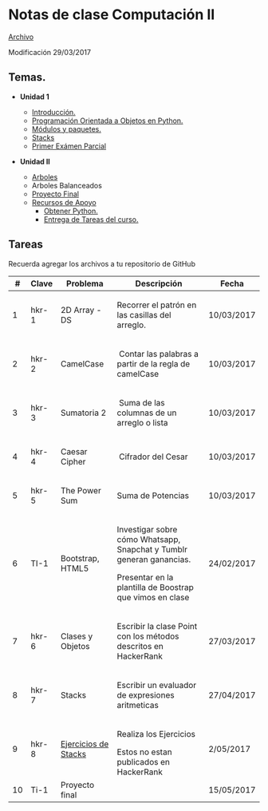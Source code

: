 # Notas de clase Computación II

[Archivo](https://docs.google.com/spreadsheets/d/1_XNfT1XjlYC4Jbs_Xd0ImAefkyi0o9ZF/edit?usp=sharing&ouid=114555891118846752366&rtpof=true&sd=true)

Modificación 29/03/2017

## Temas.
- **Unidad 1**
  * [Introducción.][3eec47a4]
  * [Programación Orientada a Objetos en Python.][2b1b5d32]
  * [Módulos y paquetes.][744e6c08]
  * [Stacks][341b6634]
  * [Primer Exámen Parcial][36e0dd02]




- **Unidad II**
  + [Arboles][42981ca2]
  + Arboles Balanceados
  + [Proyecto Final][a39cf2e3]

  [a39cf2e3]: Notas/Chapter-4-0.md "Proyecto Final"
  [42981ca2]: Notas/Chapter-4-1.ipynb "Arboles"


  * [Recursos de Apoyo](https://github.com/emoron/ComputacionII/wiki)
    * [Obtener Python.][185b52da]
    * [Entrega de Tareas del curso.][0ef1080b]
## Tareas
Recuerda agregar los archivos a tu repositorio de GitHub

<table>
    <thead>
                <tr>
                    <th>#</th>
                    <th>Clave</th>
                    <th>Problema</th>
                    <th>Descripción</th>
                    <th>Fecha</th>
                </tr>
            </thead>
            <tbody>
                <tr>
                    <td>1</td>
                    <td>hkr-1</td>
                    <td><p>2D Array - DS</p></td>
                    <td><p>Recorrer el patrón en las casillas del arreglo.</p></td>
                    <td>10/03/2017</td>
                </tr>
                <tr>
                    <td>2</td>
                    <td>hkr-2</td>
                    <td><p>CamelCase</p></td>
                    <td><p>&nbsp;Contar las palabras a partir de la regla de camelCase</p></td>
                    <td>10/03/2017</td>
                </tr>
                <tr>
                    <td>3</td>
                    <td>hkr-3</td>
                    <td><p>Sumatoria 2</p></td>
                    <td><p>&nbsp;Suma de las columnas de un arreglo o lista</p></td>
                    <td>10/03/2017</td>
                </tr>
                <tr>
                    <td>4</td>
                    <td>hkr-4</td>
                    <td><p>Caesar Cipher</p></td>
                    <td><p>&nbsp;Cifrador del Cesar</p></td>
                    <td>10/03/2017</td>
                </tr>
                <tr>
                    <td>5</td>
                    <td>hkr-5</td>
                    <td><p>The Power Sum</p></td>
                    <td><p>Suma de Potencias</p></td>
                    <td>10/03/2017</td>
                </tr>
                <tr>
                    <td>6</td>
                    <td>TI-1</td>
                    <td><p>Bootstrap, HTML5</p></td>
                    <td><p>Investigar sobre cómo Whatsapp, Snapchat y Tumblr generan ganancias.</p><p>Presentar en la plantilla de Boostrap que vimos en clase</p></td>
                    <td>24/02/2017</td>
                </tr>
                <tr>
                    <td>7</td>
                    <td>hkr-6</td>
                    <td><p>Clases y Objetos</p></td>
                    <td><p>Escribir la clase Point con los métodos descritos en HackerRank</p></td>
                    <td>27/03/2017</td>
                </tr>
                <tr>
                    <td>8</td>
                    <td>hkr-7</td>
                    <td><p>Stacks</p></td>
                    <td><p>Escribir un evaluador de expresiones aritmeticas</p></td>
                    <td>27/04/2017</td>
                </tr>
                <tr>
                    <td>9</td>
                    <td>hkr-8</td>
                    <td><p><a href="https://github.com/emoron/ComputacionII/blob/master/Notas/Chapter-3-5.ipynb">Ejercicios de Stacks</a></p></td>
                    <td><p>Realiza los Ejercicios  </p> Estos no estan publicados en HackerRank</td>
                    <td>2/05/2017</td>
                </tr>
                <tr>
                <td>10</td>
                <td>Ti-1</td>
                <td>Proyecto final</td>
                <td><a href="Notas/Chapter-4.0.md"</td>
                <td>15/05/2017</td>
                </tr>
         </tbody>
  </table>

  [34eed3ec]:  "Descripción"



[0ef1080b]: Notas/FormatoEntregaTareas.Rmd "Formato de Entrega de Tareas"
[3eec47a4]: Notas/Chapter1.Rmd "Introducción a Python"
[744e6c08]: Notas/Chapter-3-2.ipynb "Módulos"
[185b52da]: Notas/Chapter0.Rmd "Obtener Python"
[2b1b5d32]: Notas/Chapter3-1.ipynb "Introducción a Programación Orientada a Objetos"
[341b6634]: Notas/Chapter-3-4.ipynb "Pilas (Stacks)"
[36e0dd02]: https://github.com/emoron/ComputacionII/blob/master/Notas/Chapter-3-5.ipynb "ExamenParcial-1"
